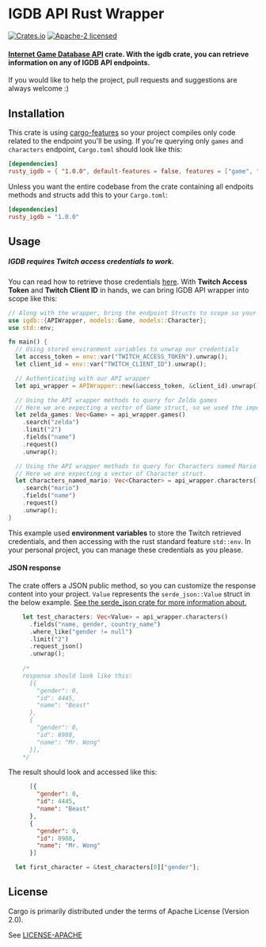 # IGDB API Rust Wrapper

[![Crates.io](https://img.shields.io/crates/v/rusty-igdb.svg)](https://crates.io/crates/rusty_igdb)
[![Apache-2 licensed](https://img.shields.io/crates/l/rusty-igdb.svg)](./LICENSE-APACHE)


#### [Internet Game Database API](https://www.igdb.com/api) crate. With the igdb crate, you can retrieve information on any of IGDB API endpoints.

If you would like to help the project, pull requests and suggestions are always welcome :)

## Installation
This crate is using [cargo-features](https://doc.rust-lang.org/cargo/reference/features.html) so your project compiles only code related to the endpoint you'll be using.
If you're querying only `games` and `characters` endpoint, `Cargo.toml` should look like this:

```toml
[dependencies]
rusty_igdb = { "1.0.0", default-features = false, features = ["game", "character"]}
```
Unless you want the entire codebase from the crate containing all endpoits methods and structs
add this to your `Cargo.toml`:
```toml
[dependencies]
rusty_igdb = "1.0.0"
```
## Usage
##### IGDB requires Twitch access credentials to work.
You can read how to retrieve those credentials [here](https://api-docs.igdb.com/#account-creation).
With **Twitch Access Token** and **Twitch Client ID** in hands, we can bring IGDB API wrapper into scope like this:
```rust
// Along with the wrapper, bring the endpoint Structs to scope so your code knows the return type of the Vector
use igdb::{APIWrapper, models::Game, models::Character};
use std::env;

fn main() {
  // Using stored environment variables to unwrap our credentials
  let access_token = env::var("TWITCH_ACCESS_TOKEN").unwrap();
  let client_id = env::var("TWITCH_CLIENT_ID").unwrap();

  // Authenticating with our API wrapper
  let api_wrapper = APIWrapper::new(&access_token, &client_id).unwrap();

  // Using the API wrapper methods to query for Zelda games
  // Here we are expecting a vector of Game struct, so we used the imported Struct.
  let zelda_games: Vec<Game> = api_wrapper.games()
    .search("zelda")
    .limit("2")
    .fields("name")
    .request()
    .unwrap();

  // Using the API wrapper methods to query for Characters named Mario
  // Here we are expecting a vector of Character struct.
  let characters_named_mario: Vec<Character> = api_wrapper.characters()
    .search("mario")
    .fields("name")
    .request()
    .unwrap();
}
```
This example used **environment variables** to store the Twitch retrieved credentials, and then accessing with the rust standard feature `std::env`. In your personal project, you can manage these credentials as you please.

#### JSON response

The crate offers a JSON public method, so you can customize the response content into your project.
`Value` represents the `serde_json::Value` struct in the below example.
[See the serde_json crate for more information about.](https://docs.rs/serde_json/latest/serde_json/value/index.html)

```rust
    let test_characters: Vec<Value> = api_wrapper.characters()
      .fields("name, gender, country_name")
      .where_like("gender != null")
      .limit("2")
      .request_json()
      .unwrap();
    
    /*
    response should look like this:
      [{
        "gender": 0,
        "id": 4445,
        "name": "Beast"
      },
      {
        "gender": 0,
        "id": 8988,
        "name": "Mr. Wong"
      }],
    */
```

The result should look and accessed like this:

```json
      [{
        "gender": 0,
        "id": 4445,
        "name": "Beast"
      },
      {
        "gender": 0,
        "id": 8988,
        "name": "Mr. Wong"
      }]
```
```rust
  let first_character = &test_characters[0]["gender"];
```
## License
Cargo is primarily distributed under the terms of Apache License (Version 2.0).

See [LICENSE-APACHE](LICENSE-APACHE)

